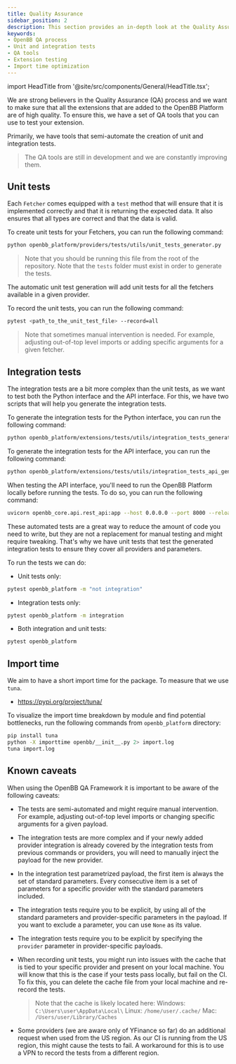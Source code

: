 ```yaml
---
title: Quality Assurance
sidebar_position: 2
description: This section provides an in-depth look at the Quality Assurance (QA) process in the OpenBB Platform. It covers the use of QA tools for testing extensions, creation of unit and integration tests, and the importance of maintaining a short import time for the package.
keywords:
- OpenBB QA process
- Unit and integration tests
- QA tools
- Extension testing
- Import time optimization
---
```


import HeadTitle from '@site/src/components/General/HeadTitle.tsx';

<HeadTitle title="Quality Assurance - Contributor Guidelines - Development | OpenBB Platform Docs" />

We are strong believers in the Quality Assurance (QA) process and we want to make sure that all the extensions that are added to the OpenBB Platform are of high quality. To ensure this, we have a set of QA tools that you can use to test your extension.

Primarily, we have tools that semi-automate the creation of unit and integration tests.

> The QA tools are still in development and we are constantly improving them.

## Unit tests

Each `Fetcher` comes equipped with a `test` method that will ensure that it is implemented correctly and that it is returning the expected data. It also ensures that all types are correct and that the data is valid.

To create unit tests for your Fetchers, you can run the following command:

```bash
python openbb_platform/providers/tests/utils/unit_tests_generator.py
```

> Note that you should be running this file from the root of the repository.
> Note that the `tests` folder must exist in order to generate the tests.

The automatic unit test generation will add unit tests for all the fetchers available in a given provider.

To record the unit tests, you can run the following command:

```bash
pytest <path_to_the_unit_test_file> --record=all
```

> Note that sometimes manual intervention is needed. For example, adjusting out-of-top level imports or adding specific arguments for a given fetcher.

## Integration tests

The integration tests are a bit more complex than the unit tests, as we want to test both the Python interface and the API interface. For this, we have two scripts that will help you generate the integration tests.

To generate the integration tests for the Python interface, you can run the following command:

```bash
python openbb_platform/extensions/tests/utils/integration_tests_generator.py
```

To generate the integration tests for the API interface, you can run the following command:

```bash
python openbb_platform/extensions/tests/utils/integration_tests_api_generator.py
```

When testing the API interface, you'll need to run the OpenBB Platform locally before running the tests. To do so, you can run the following command:

```bash
uvicorn openbb_core.api.rest_api:app --host 0.0.0.0 --port 8000 --reload
```

These automated tests are a great way to reduce the amount of code you need to write, but they are not a replacement for manual testing and might require tweaking. That's why we have unit tests that test the generated integration tests to ensure they cover all providers and parameters.

To run the tests we can do:

- Unit tests only:

```bash
pytest openbb_platform -m "not integration"
```

- Integration tests only:

```bash
pytest openbb_platform -m integration
```

- Both integration and unit tests:

```bash
pytest openbb_platform
```

## Import time

We aim to have a short import time for the package. To measure that we use `tuna`.

- <https://pypi.org/project/tuna/>

To visualize the import time breakdown by module and find potential bottlenecks, run the
following commands from `openbb_platform` directory:

```bash
pip install tuna
python -X importtime openbb/__init__.py 2> import.log
tuna import.log
```

## Known caveats

When using the OpenBB QA Framework it is important to be aware of the following caveats:

- The tests are semi-automated and might require manual intervention. For example, adjusting out-of-top level imports or changing specific arguments for a given payload.

- The integration tests are more complex and if your newly added provider integration is already covered by the
integration tests from previous commands or providers, you will need to manually inject the payload for the new
provider.

- In the integration test parametrized payload, the first item is always the set of standard parameters. Every
consecutive item is a set of parameters for a specific provider with the standard parameters included.

- The integration tests require you to be explicit, by using all of the standard parameters and provider-specific
parameters in the payload. If you want to exclude a parameter, you can use `None` as its value.

- The integration tests require you to be explicit by specifying the `provider` parameter in provider-specific
payloads.

- When recording unit tests, you might run into issues with the cache that is tied to your specific provider and present
on your local machine. You will know that this is the case if your tests pass locally, but fail on the CI. To fix this,
you can delete the cache file from your local machine and re-record the tests.

    > Note that the cache is likely located here:
    > Windows: `C:\Users\user\AppData\Local\`
    > Linux: `/home/user/.cache/`
    > Mac: `/Users/user/Library/Caches`

- Some providers (we are aware only of YFinance so far) do an additional request when used from the US region. As our CI
is running from the US region, this might cause the tests to fail. A workaround for this is to use a VPN to record the
tests from a different region.
